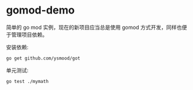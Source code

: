 # gomod-demo

简单的 go mod 实例，现在的新项目应当总是使用 gomod 方式开发，同样也便于管理项目依赖。

安装依赖:

```sh
go get github.com/ysmood/got
```

单元测试:

```sh
go test ./mymath
```
